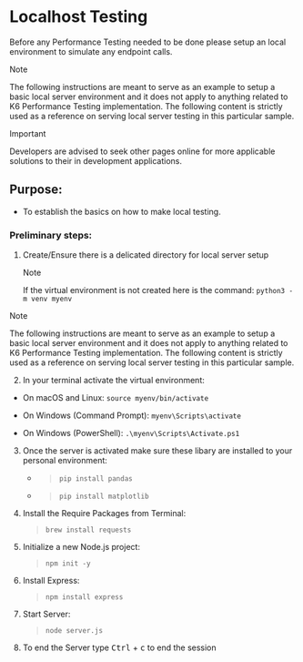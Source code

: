 # Localhost Testing
Before any Performance Testing needed to be done please setup an local environment to simulate any endpoint calls.

> [!NOTE]  
> The following instructions are meant to serve as an example to setup a basic local server environment and it does not apply to anything related to K6 Performance Testing implementation. The following content is strictly used as a reference on serving local server testing in this particular sample.

> [!IMPORTANT]  
> Developers are advised to seek other pages online for more applicable solutions to their in development applications.

## Purpose:
 - To establish the basics on how to make local testing.


### Preliminary steps:

1. Create/Ensure there is a delicated directory for local server setup
    > [!NOTE]  
    > If the virtual environment is not created here is the command: `python3 -m venv myenv`
> [!NOTE]  
> The following instructions are meant to serve as an example to setup a basic local server environment and it does not apply to anything related to K6 Performance Testing implementation. The following content is strictly used as a reference on serving local server testing in this particular sample.

2. In your terminal activate the virtual environment:
- On macOS and Linux: `source myenv/bin/activate` 

- On Windows (Command Prompt): `myenv\Scripts\activate` 

- On Windows (PowerShell): `.\myenv\Scripts\Activate.ps1`

3. Once the server is activated make sure these libary are installed to your personal environment:
    - >`pip install pandas` 
    - >`pip install matplotlib`

4. Install the Require Packages from Terminal:
    >`brew install requests`

5. Initialize a new Node.js project:
    >`npm init -y`

6. Install Express:
    >`npm install express`

7. Start Server:
    >`node server.js`

8. To end the Server type <kbd>Ctrl</kbd> + <kbd>c</kbd> to end the session